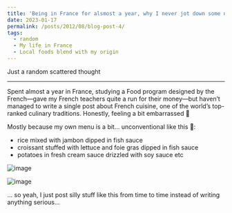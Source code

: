 ```yaml
---
title: 'Being in France for alsmost a year, why I never jot down some notes about French local cuisine?'
date: 2023-01-17
permalink: /posts/2012/08/blog-post-4/
tags:
  - random
  - My life in France
  - Local foods blend with my origin
---
```

Just a random scattered thought

---
Spent almost a year in France, studying a Food program designed by the French—gave my French teachers quite a run for their money—but haven’t managed to write a single post about French cuisine, one of the world’s top-ranked culinary traditions. Honestly, feeling a bit embarrassed 🤣

Mostly because my own menu is a bit… unconventional like this 🤭:

- rice mixed with jambon dipped in fish sauce
- croissant stuffed with lettuce and foie gras dipped in fish sauce
- potatoes in fresh cream sauce drizzled with soy sauce
etc

![image](https://github.com/user-attachments/assets/4db862ee-e09b-4e4a-8bea-0586cc24d2ae)

![image](https://github.com/user-attachments/assets/fecd9f8e-a974-4e43-8b1b-510ce061a60a)

... so yeah, I just post silly stuff like this from time to time instead of writing anything serious...
